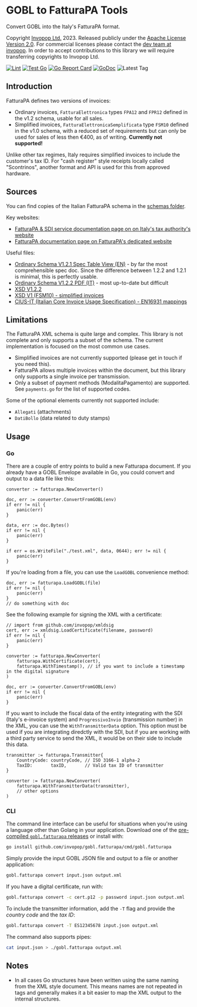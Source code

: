 # GOBL to FatturaPA Tools

Convert GOBL into the Italy's FatturaPA format.

Copyright [Invopop Ltd.](https://invopop.com) 2023. Released publicly under the [Apache License Version 2.0](LICENSE). For commercial licenses please contact the [dev team at invopop](mailto:dev@invopop.com). In order to accept contributions to this library we will require transferring copyrights to Invopop Ltd.

[![Lint](https://github.com/invopop/gobl.fatturapa/actions/workflows/lint.yaml/badge.svg)](https://github.com/invopop/gobl.fatturapa/actions/workflows/lint.yaml)
[![Test Go](https://github.com/invopop/gobl.fatturapa/actions/workflows/test.yaml/badge.svg)](https://github.com/invopop/gobl.fatturapa/actions/workflows/test.yaml)
[![Go Report Card](https://goreportcard.com/badge/github.com/invopop/gobl.fatturapa)](https://goreportcard.com/report/github.com/invopop/gobl.fatturapa)
[![GoDoc](https://godoc.org/github.com/invopop/gobl.fatturapa?status.svg)](https://godoc.org/github.com/invopop/gobl.fatturapa)
![Latest Tag](https://img.shields.io/github/v/tag/invopop/gobl.fatturapa)

## Introduction

FatturaPA defines two versions of invoices:

- Ordinary invoices, `FatturaElettronica` types `FPA12` and `FPR12` defined in the v1.2 schema, usable for all sales.
- Simplified invoices, `FatturaElettronicaSemplificata` type `FSM10` defined in the v1.0 schema, with a reduced set of requirements but can only be used for sales of less then €400, as of writing. **Currently not supported!**

Unlike other tax regimes, Italy requires simplified invoices to include the customer's tax ID. For "cash register" style receipts locally called "Scontrinos", another format and API is used for this from approved hardware.

## Sources

You can find copies of the Italian FatturaPA schema in the [schemas folder](./schemas).

Key websites:

- [FatturaPA & SDI service documentation page on on Italy's tax authority's website](https://www.agenziaentrate.gov.it/portale/web/guest/fatturazione-elettronica-e-dati-fatture-transfrontaliere-new/)
- [FatturaPA documentation page on FatturaPA's dedicated website](https://www.fatturapa.gov.it/en/norme-e-regole/documentazione-fattura-elettronica/formato-fatturapa/)

Useful files:

- [Ordinary Schema V1.2.1 Spec Table View (EN)](https://www.fatturapa.gov.it/export/documenti/fatturapa/v1.2.1/Table-view-B2B-Ordinary-invoice.pdf) - by far the most comprehensible spec doc. Since the difference between 1.2.2 and 1.2.1 is minimal, this is perfectly usable.
- [Ordinary Schema V1.2.2 PDF (IT)](https://www.fatturapa.gov.it/export/documenti/Specifiche_tecniche_del_formato_FatturaPA_v1.3.1.pdf) - most up-to-date but difficult
- [XSD V1.2.2](https://www.fatturapa.gov.it/export/documenti/fatturapa/v1.2.2/Schema_del_file_xml_FatturaPA_v1.2.2.xsd)
- [XSD V1 (FSM10) - simplified invoices](https://www.agenziaentrate.gov.it/portale/documents/20143/288192/ST+Fatturazione+elettronica+-+Schema+VFSM10_Schema_VFSM10.xsd/010f1b41-6683-1b31-ba36-c8bced659c06)
- [CIUS-IT (Italian Core Invoice Usage Specification) - EN16931 mappings](https://www.agid.gov.it/sites/default/files/repository_files/documentazione/eigor_cius_it_rel_1_0_0_accessibile_0.pdf)

## Limitations

The FatturaPA XML schema is quite large and complex. This library is not complete and only supports a subset of the schema. The current implementation is focused on the most common use cases.

- Simplified invoices are not currently supported (please get in touch if you need this).
- FatturaPA allows multiple invoices within the document, but this library only supports a single invoice per transmission.
- Only a subset of payment methods (ModalitaPagamento) are supported. See `payments.go` for the list of supported codes.

Some of the optional elements currently not supported include:

- `Allegati` (attachments)
- `DatiBollo` (data related to duty stamps)

## Usage

### Go

There are a couple of entry points to build a new Fatturapa document. If you already have a GOBL Envelope available in Go, you could convert and output to a data file like this:

```golang
converter := fatturapa.NewConverter()

doc, err := converter.ConvertFromGOBL(env)
if err != nil {
    panic(err)
}

data, err := doc.Bytes()
if err != nil {
    panic(err)
}

if err = os.WriteFile("./test.xml", data, 0644); err != nil {
    panic(err)
}
```

If you're loading from a file, you can use the `LoadGOBL` convenience method:

```golang
doc, err := fatturapa.LoadGOBL(file)
if err != nil {
    panic(err)
}
// do something with doc
```

See the following example for signing the XML with a certificate:

```golang
// import from github.com/invopop/xmldsig
cert, err := xmldsig.LoadCertificate(filename, password)
if err != nil {
    panic(err)
}

converter := fatturapa.NewConverter(
    fatturapa.WithCertificate(cert),
    fatturapa.WithTimestamp(), // if you want to include a timestamp in the digital signature
)

doc, err := converter.ConvertFromGOBL(env)
if err != nil {
    panic(err)
}
```

If you want to include the fiscal data of the entity integrating with the SDI (Italy's e-invoice system) and `ProgressivoInvio` (transmission number) in the XML, you can use the `WithTransmitterData` option. This option must be used if you are integrating diredctly with the SDI, but if you are working with a third party service to send the XML, it would be on their side to include this data.

```golang
transmitter := fatturapa.Transmitter{
    CountryCode: countryCode, // ISO 3166-1 alpha-2
    TaxID:       taxID,       // Valid tax ID of transmitter
}

converter := fatturapa.NewConverter(
    fatturapa.WithTransmitterData(transmitter),
    // other options
)
```

### CLI

The command line interface can be useful for situations when you're using a language other than Golang in your application. Download one of the [pre-compiled `gobl.fatturapa` releases](https://github.com/invopop/gobl.fatturapa/releases) or install with:

```bash
go install github.com/invopop/gobl.fatturapa/cmd/gobl.fatturapa
```

Simply provide the input GOBL JSON file and output to a file or another application:

```bash
gobl.fatturapa convert input.json output.xml
```

If you have a digital certificate, run with:

```bash
gobl.fatturapa convert -c cert.p12 -p password input.json output.xml
```

To include the transmitter information, add the `-T` flag and provide the _country code_ and the _tax ID_:

```bash
gobl.fatturapa convert -T ES12345678 input.json output.xml
```

The command also supports pipes:

```bash
cat input.json > ./gobl.fatturapa output.xml
```

## Notes

- In all cases Go structures have been written using the same naming from the XML style document. This means names are not repeated in tags and generally makes it a bit easier to map the XML output to the internal structures.
